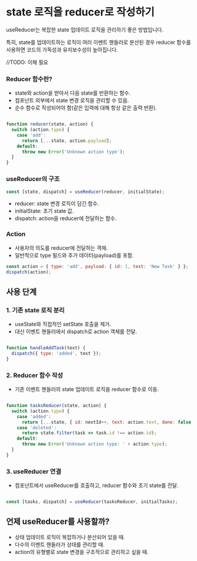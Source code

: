 # state 로직을 reducer로 작성하기

useReducer는 복잡한 state 업데이트 로직을 관리하기 좋은 방법입니다. 

특히, state를 업데이트하는 로직이 여러 이벤트 핸들러로 분산된 경우 reducer 함수를 사용하면 코드의 가독성과 유지보수성이 높아집니다.

//TODO: 이해 필요
### Reducer 함수란?

- state와 action을 받아서 다음 state를 반환하는 함수.
- 컴포넌트 외부에서 state 변경 로직을 관리할 수 있음.
- 순수 함수로 작성되어야 함(같은 입력에 대해 항상 같은 출력 반환).
``` js

function reducer(state, action) {
  switch (action.type) {
    case 'add':
      return [...state, action.payload];
    default:
      throw new Error('Unknown action type');
  }
}
```
### useReducer의 구조

``` js
const [state, dispatch] = useReducer(reducer, initialState);
``` 
- reducer: state 변경 로직이 담긴 함수.
- initialState: 초기 state 값.
- dispatch: action을 reducer에 전달하는 함수.

### Action

- 사용자의 의도를 reducer에 전달하는 객체.
- 일반적으로 type 필드와 추가 데이터(payload)를 포함.
``` js
const action = { type: 'add', payload: { id: 1, text: 'New Task' } };
dispatch(action);
```

## 사용 단계
### 1. 기존 state 로직 분리
- useState와 직접적인 setState 호출을 제거.
- 대신 이벤트 핸들러에서 dispatch로 action 객체를 전달.
``` js

function handleAddTask(text) {
  dispatch({ type: 'added', text });
}
```

### 2. Reducer 함수 작성
- 기존 이벤트 핸들러의 state 업데이트 로직을 reducer 함수로 이동.
``` js

function tasksReducer(state, action) {
  switch (action.type) {
    case 'added':
      return [...state, { id: nextId++, text: action.text, done: false }];
    case 'deleted':
      return state.filter(task => task.id !== action.id);
    default:
      throw new Error('Unknown action type: ' + action.type);
  }
}
```
### 3. useReducer 연결
- 컴포넌트에서 useReducer를 호출하고, reducer 함수와 초기 state를 전달.
```js

const [tasks, dispatch] = useReducer(tasksReducer, initialTasks);
```

## 언제 useReducer를 사용할까?
- 상태 업데이트 로직이 복잡하거나 분산되어 있을 때.
- 다수의 이벤트 핸들러가 상태를 관리할 때.
- action의 유형별로 state 변경을 구조적으로 관리하고 싶을 때.

